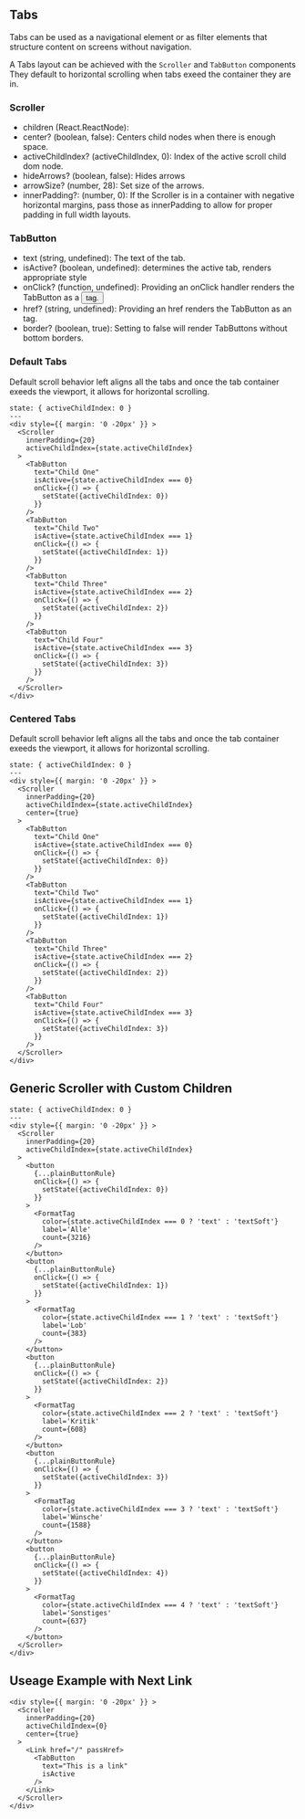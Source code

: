 ## Tabs

Tabs can be used as a navigational element or as filter elements that structure content on screens without navigation.

A Tabs layout can be achieved with the `Scroller` and `TabButton` components They default to horizontal scrolling when tabs exeed the container they are in.

### Scroller

- children (React.ReactNode):
- center? (boolean, false): Centers child nodes when there is enough space.
- activeChildIndex? (activeChildIndex, 0): Index of the active scroll child dom node.
- hideArrows? (boolean, false): Hides arrows
- arrowSize? (number, 28): Set size of the arrows.
- innerPadding?: (number, 0): If the Scroller is in a container with negative horizontal margins, pass those as innerPadding to allow for proper padding in full width layouts.

### TabButton

- text (string, undefined): The text of the tab.
- isActive? (boolean, undefined): determines the active tab, renders appropriate style
- onClick? (function, undefined): Providing an onClick handler renders the TabButton as a <button> tag.
- href? (string, undefined): Providing an href renders the TabButton as an <a> tag.
- border? (boolean, true): Setting to false will render TabButtons without bottom borders.

### Default Tabs

Default scroll behavior left aligns all the tabs and once the tab container exeeds the viewport, it allows for horizontal scrolling.

```react
state: { activeChildIndex: 0 }
---
<div style={{ margin: '0 -20px' }} >
  <Scroller
    innerPadding={20}
    activeChildIndex={state.activeChildIndex}
  >
    <TabButton
      text="Child One"
      isActive={state.activeChildIndex === 0}
      onClick={() => {
        setState({activeChildIndex: 0})
      }}
    />
    <TabButton
      text="Child Two"
      isActive={state.activeChildIndex === 1}
      onClick={() => {
        setState({activeChildIndex: 1})
      }}
    />
    <TabButton
      text="Child Three"
      isActive={state.activeChildIndex === 2}
      onClick={() => {
        setState({activeChildIndex: 2})
      }}
    />
    <TabButton
      text="Child Four"
      isActive={state.activeChildIndex === 3}
      onClick={() => {
        setState({activeChildIndex: 3})
      }}
    />
  </Scroller>
</div>
```

### Centered Tabs

Default scroll behavior left aligns all the tabs and once the tab container exeeds the viewport, it allows for horizontal scrolling.

```react
state: { activeChildIndex: 0 }
---
<div style={{ margin: '0 -20px' }} >
  <Scroller
    innerPadding={20}
    activeChildIndex={state.activeChildIndex}
    center={true}
  >
    <TabButton
      text="Child One"
      isActive={state.activeChildIndex === 0}
      onClick={() => {
        setState({activeChildIndex: 0})
      }}
    />
    <TabButton
      text="Child Two"
      isActive={state.activeChildIndex === 1}
      onClick={() => {
        setState({activeChildIndex: 1})
      }}
    />
    <TabButton
      text="Child Three"
      isActive={state.activeChildIndex === 2}
      onClick={() => {
        setState({activeChildIndex: 2})
      }}
    />
    <TabButton
      text="Child Four"
      isActive={state.activeChildIndex === 3}
      onClick={() => {
        setState({activeChildIndex: 3})
      }}
    />
  </Scroller>
</div>
```

## Generic Scroller with Custom Children

```react
state: { activeChildIndex: 0 }
---
<div style={{ margin: '0 -20px' }} >
  <Scroller
    innerPadding={20}
    activeChildIndex={state.activeChildIndex}
  >
    <button
      {...plainButtonRule}
      onClick={() => {
        setState({activeChildIndex: 0})
      }}
    >
      <FormatTag
        color={state.activeChildIndex === 0 ? 'text' : 'textSoft'}
        label='Alle'
        count={3216}
      />
    </button>
    <button
      {...plainButtonRule}
      onClick={() => {
        setState({activeChildIndex: 1})
      }}
    >
      <FormatTag
        color={state.activeChildIndex === 1 ? 'text' : 'textSoft'}
        label='Lob'
        count={383}
      />
    </button>
    <button
      {...plainButtonRule}
      onClick={() => {
        setState({activeChildIndex: 2})
      }}
    >
      <FormatTag
        color={state.activeChildIndex === 2 ? 'text' : 'textSoft'}
        label='Kritik'
        count={608}
      />
    </button>
    <button
      {...plainButtonRule}
      onClick={() => {
        setState({activeChildIndex: 3})
      }}
    >
      <FormatTag
        color={state.activeChildIndex === 3 ? 'text' : 'textSoft'}
        label='Wünsche'
        count={1588}
      />
    </button>
    <button
      {...plainButtonRule}
      onClick={() => {
        setState({activeChildIndex: 4})
      }}
    >
      <FormatTag
        color={state.activeChildIndex === 4 ? 'text' : 'textSoft'}
        label='Sonstiges'
        count={637}
      />
    </button>
  </Scroller>
</div>
```

## Useage Example with Next Link

```code|lang-js
<div style={{ margin: '0 -20px' }} >
  <Scroller
    innerPadding={20}
    activeChildIndex={0}
    center={true}
  >
    <Link href="/" passHref>
      <TabButton
        text="This is a link"
        isActive
      />
    </Link>
  </Scroller>
</div>
```
